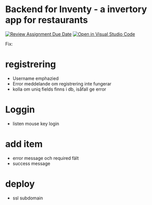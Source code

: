 # Backend for Inventy - a invertory app for restaurants

[![Review Assignment Due Date](https://classroom.github.com/assets/deadline-readme-button-24ddc0f5d75046c5622901739e7c5dd533143b0c8e959d652212380cedb1ea36.svg)](https://classroom.github.com/a/UfuEq6Ma)
[![Open in Visual Studio Code](https://classroom.github.com/assets/open-in-vscode-718a45dd9cf7e7f842a935f5ebbe5719a5e09af4491e668f4dbf3b35d5cca122.svg)](https://classroom.github.com/online_ide?assignment_repo_id=11884940&assignment_repo_type=AssignmentRepo)

Fix:

# registrering

- Username emphazied
- Error meddelande om registrering inte fungerar
- kolla om uniq fields finns i db, isåfall ge error

# Loggin

- listen mouse key login

# add item

- error message och required fält
- success message

# deploy

- ssl subdomain
